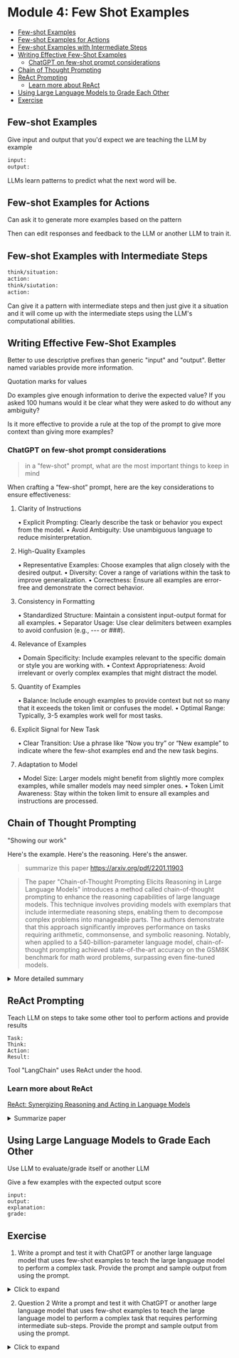 # Module 4: Few Shot Examples

- [Few-shot Examples](#few-shot-examples)
- [Few-shot Examples for Actions](#few-shot-examples-for-actions)
- [Few-shot Examples with Intermediate Steps](#few-shot-examples-with-intermediate-steps)
- [Writing Effective Few-Shot Examples](#writing-effective-few-shot-examples)
	- [ChatGPT on few-shot prompt considerations](#chatgpt-on-few-shot-prompt-considerations)
- [Chain of Thought Prompting](#chain-of-thought-prompting)
- [ReAct Prompting](#react-prompting)
	- [Learn more about ReAct](#learn-more-about-react)
- [Using Large Language Models to Grade Each Other](#using-large-language-models-to-grade-each-other)
- [Exercise](#exercise)



## Few-shot Examples

Give input and output that you'd expect we are teaching the LLM by example

```txt
input:
output:
```

LLMs learn patterns to predict what the next word will be.

## Few-shot Examples for Actions

Can ask it to generate more examples based on the pattern

Then can edit responses and feedback to the LLM or another LLM to train it.

## Few-shot Examples with Intermediate Steps


```txt
think/situation:
action:
think/siutation:
action:
```

Can give it a pattern with intermediate steps and then just give it a situation and it will come up with the intermediate steps using the LLM's computational abilities.


## Writing Effective Few-Shot Examples

Better to use descriptive prefixes than generic "input" and "output". Better named variables provide more information.

Quotation marks for values

Do examples give enough information to derive the expected value?
If you asked 100 humans would it be clear what they were asked to do without any ambiguity?

Is it more effective to provide a rule at the top of the prompt to give more context than giving more examples?

### ChatGPT on few-shot prompt considerations

> in a "few-shot" prompt, what are the most important things to keep in mind

When crafting a “few-shot” prompt, here are the key considerations to ensure effectiveness:

1. Clarity of Instructions

	•	Explicit Prompting: Clearly describe the task or behavior you expect from the model.
	•	Avoid Ambiguity: Use unambiguous language to reduce misinterpretation.

2. High-Quality Examples

	•	Representative Examples: Choose examples that align closely with the desired output.
	•	Diversity: Cover a range of variations within the task to improve generalization.
	•	Correctness: Ensure all examples are error-free and demonstrate the correct behavior.

3. Consistency in Formatting

	•	Standardized Structure: Maintain a consistent input-output format for all examples.
	•	Separator Usage: Use clear delimiters between examples to avoid confusion (e.g., --- or ###).

4. Relevance of Examples

	•	Domain Specificity: Include examples relevant to the specific domain or style you are working with.
	•	Context Appropriateness: Avoid irrelevant or overly complex examples that might distract the model.

5. Quantity of Examples

	•	Balance: Include enough examples to provide context but not so many that it exceeds the token limit or confuses the model.
	•	Optimal Range: Typically, 3-5 examples work well for most tasks.

6. Explicit Signal for New Task

	•	Clear Transition: Use a phrase like “Now you try” or “New example” to indicate where the few-shot examples end and the new task begins.

7. Adaptation to Model

	•	Model Size: Larger models might benefit from slightly more complex examples, while smaller models may need simpler ones.
	•	Token Limit Awareness: Stay within the token limit to ensure all examples and instructions are processed.



## Chain of Thought Prompting

"Showing our work"

Here's the example. Here's the reasoning. Here's the answer.

> summarize this paper
https://arxiv.org/pdf/2201.11903


> The paper "Chain-of-Thought Prompting Elicits Reasoning in Large Language Models" introduces a method called chain-of-thought prompting to enhance the reasoning capabilities of large language models. This technique involves providing models with exemplars that include intermediate reasoning steps, enabling them to decompose complex problems into manageable parts. The authors demonstrate that this approach significantly improves performance on tasks requiring arithmetic, commonsense, and symbolic reasoning. Notably, when applied to a 540-billion-parameter language model, chain-of-thought prompting achieved state-of-the-art accuracy on the GSM8K benchmark for math word problems, surpassing even fine-tuned models.

<details>
<summary>More detailed summary</summary>

> provide a more detailed summary

> The paper *"Chain-of-Thought Prompting Elicits Reasoning in Large Language Models"* explores an innovative approach to improve the reasoning capabilities of large language models (LLMs). The core idea is **chain-of-thought (CoT) prompting**, which incorporates explicit intermediate reasoning steps in the model's output during problem-solving. This technique is particularly effective for tasks requiring multi-step reasoning, such as arithmetic, symbolic reasoning, and commonsense understanding.

Key Contributions:
1. **Chain-of-Thought Prompting**:
   - CoT prompting involves constructing exemplars where reasoning steps are explicitly laid out, guiding the model to produce more interpretable and structured responses.
   - For example, instead of directly outputting an answer, the model is prompted to break down the problem into smaller steps.

2. **Evaluation**:
   - The authors evaluated CoT prompting on tasks including math word problems, commonsense reasoning, and symbolic reasoning.
   - On the GSM8K benchmark for math word problems, CoT prompting led to significant performance improvements, achieving **state-of-the-art results**.

3. **Model Scalability**:
   - The effectiveness of CoT prompting is strongly correlated with model size. While smaller models showed limited improvement, large-scale models (e.g., a 540-billion-parameter model) demonstrated exceptional gains in reasoning performance.

4. **Interpretability**:
   - By generating intermediate reasoning steps, CoT prompting enhances the interpretability of the model's output, making it easier to understand how the model arrived at its conclusions.

5. **Comparison with Other Methods**:
   - The study shows that CoT prompting can outperform traditional methods like fine-tuning on reasoning tasks, emphasizing its potential as a lightweight and generalizable solution.

Experimental Results:
- On the GSM8K dataset, the CoT-prompted model achieved an accuracy of **58%,** significantly surpassing the previous state-of-the-art of 55% achieved by fine-tuned models.
- Improvements were also observed across other benchmarks, such as the AQUA-RAT dataset for reasoning and OpenBookQA for commonsense reasoning.

Implications:
The findings highlight the potential of leveraging CoT prompting to unlock latent reasoning capabilities in LLMs, particularly for large-scale models. This method requires no additional training, making it a practical and efficient enhancement to existing models.

The paper provides insights into the scalability of reasoning abilities in LLMs and emphasizes the importance of intermediate reasoning for complex problem-solving tasks.

</details>

## ReAct Prompting

Teach LLM on steps to take some other tool to perform actions and provide results

```text
Task:
Think:
Action:
Result:
```

Tool "LangChain" uses ReAct under the hood.


### Learn more about ReAct

[ReAct: Synergizing Reasoning and Acting in Language Models](https://arxiv.org/abs/2210.03629)

<details>
<summary>Summarize paper</summary>


> The paper titled “ReAct: Synergizing Reasoning and Acting in Language Models” introduces a novel approach that enables large language models (LLMs) to interleave reasoning and action generation, enhancing their problem-solving capabilities. ￼

Key Contributions:

	1.	Interleaved Reasoning and Acting: The ReAct framework allows LLMs to produce reasoning traces alongside task-specific actions. This integration enables models to plan, monitor, and adjust actions effectively while managing exceptions during task execution.
	2.	Enhanced Interaction with External Sources: By generating actions, models can interface with external knowledge bases or environments, facilitating information gathering and decision-making beyond their internal knowledge.
	3.	Improved Performance on Diverse Tasks: ReAct has been applied to various language and decision-making tasks, demonstrating superior performance over state-of-the-art baselines. Notably, it addresses issues like hallucination and error propagation in chain-of-thought reasoning by interacting with external APIs, leading to more accurate and interpretable task-solving trajectories.
	4.	Human-Like Problem Solving: The approach generates reasoning and action sequences that resemble human problem-solving methods, enhancing the interpretability and trustworthiness of the model’s outputs.

Applications Demonstrated:

	•	Question Answering (HotpotQA): ReAct reduces hallucinations by consulting external sources, resulting in more accurate answers.
	•	Fact Verification (Fever): The framework effectively verifies facts by cross-referencing information, mitigating error propagation.
	•	Interactive Decision Making (ALFWorld and WebShop): ReAct outperforms imitation and reinforcement learning methods, achieving higher success rates with minimal in-context examples.

In summary, the ReAct framework enhances LLMs by combining reasoning and acting capabilities, leading to improved performance, interpretability, and adaptability across a range of complex tasks.

</details>

## Using Large Language Models to Grade Each Other

Use LLM to evaluate/grade itself or another LLM

Give a few examples with the expected output score

```text
input:
output:
explanation:
grade:
```


## Exercise

1. Write a prompt and test it with ChatGPT or another large language model that uses few-shot examples to teach the large language model to perform a complex task. Provide the prompt and sample output from using the prompt.

<details>
<summary>Click to expand</summary>

For ballet positions in grande plie do heels lift off the floor

Position: First
Answer: Yes

Position: Second
Answer: No

Position: Fifth
Answer:

---

Position: Fifth
Answer: Yes

</details>


2. Question 2
Write a prompt and test it with ChatGPT or another large language model that uses few-shot examples to teach the large language model to perform a complex task that requires performing intermediate sub-steps. Provide the prompt and sample output from using the prompt.

<details>
<summary>Click to expand</summary>


Driving example in a neighborhood with narrow streets.


Situation: driving from home and turning right at a stop sign.
Action: accelerate car to speed limit of 25 mph.
Thought: do not go over the speed limit
Action: before stop sign take foot off accelerator to slow car.
Thought: driving as smoothly as possible saves wear and tear on the brakes and provides a more comfortable experience.
Action: Finally apply brakes to not go over the line.
Thought: obey rules of the road for safety.

Situation: turn right from a stop sign.
Action: turn on blinker to signal a right turn.
Thought: cross traffic or any cars behind know where you intend to go.
Action: Look left, then right and then left again.
Thought: make sure there are no pedestrians, animals, or automobiles coming that you might run into.
Action: gently accelerated while turning right.
Thought: driving slow at first is safer because you could see things you missed.

Situation: car parked on left side of the Street
Action: slow down while passing the parked car on the other side of the road.
Thought: there may be people or animals that are blocked from view who may dart out into traffic.
Action: after passing car accelerate back to the speed limit.
Thought: after it's clear and there are no obstructions than it is safe to resume normal speed.

Situation: car parked on right side of the street that necessitates passing by going into the opposite lane.
Action: slow down.
Thought: be prepared to stop if there is a car coming on the opposite side of the road.
Action:

---

Action: Check for oncoming traffic and wait if necessary. If clear, gently steer into the opposite lane while maintaining a slow speed.
Thought: Crossing into the opposite lane requires extra caution to avoid potential collisions.

Action: Pass the parked car while staying alert for pedestrians or animals.
Thought: Always be aware of any sudden movements or hidden obstructions around the parked car.

Action: Return to your lane as soon as it is safe to do so.
Thought: Staying in the correct lane ensures you comply with traffic rules and minimize risks to oncoming vehicles.

Would you like to expand on this example or add more situations?

</details>
